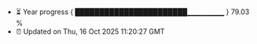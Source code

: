 - ⏳ Year progress { ███████████████████████▁▁▁▁▁▁▁ } 79.03 %
- ⏰ Updated on Thu, 16 Oct 2025 11:20:27 GMT

